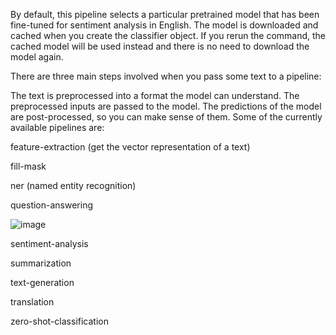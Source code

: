  By default, this pipeline selects a particular pretrained model that has been fine-tuned for sentiment analysis in English. The model is downloaded and cached when you create the classifier object. If you rerun the command, the cached model will be used instead and there is no need to download the model again.

There are three main steps involved when you pass some text to a pipeline:

The text is preprocessed into a format the model can understand.
The preprocessed inputs are passed to the model.
The predictions of the model are post-processed, so you can make sense of them.
Some of the currently available pipelines are:

feature-extraction (get the vector representation of a text)

fill-mask

ner (named entity recognition)

question-answering

![image](https://user-images.githubusercontent.com/60923869/148576480-83b287f1-bcf6-40af-9a01-d7f7f78b5e5d.png)


sentiment-analysis

summarization

text-generation

translation

zero-shot-classification
